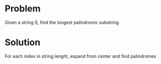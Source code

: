 Problem
===
Given a string S, find the longest palindromic substring

Solution
===

For each index in string lenght, expand from center and find palindromes
